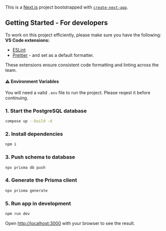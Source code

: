 This is a [Next.js](https://nextjs.org) project bootstrapped with [`create-next-app`](https://nextjs.org/docs/app/api-reference/cli/create-next-app).

## Getting Started - For developers

To work on this project efficiently, please make sure you have the following:
**VS Code extensions:**

- [ESLint](vscode:extension/dbaeumer.vscode-eslint)
- [Prettier](vscode:extension/esbenp.prettier-vscode) - and set as a default formatter.

These extensions ensure consistent code formatting and linting across the team.

#### ⚠️ Environment Variables

You will need a valid `.env` file to run the project.
Please reqest it before continuing.

### 1. Start the PostgreSQL database

```bash
compose up --build -d
```

### 2. Install dependencies

```bash
npm i
```

### 3. Push schema to database

```bash
npx prisma db push
```

### 4. Generate the Prisma client

```bash
npx prisma generate
```

### 5. Run app in development

```bash
npm run dev
```

Open [http://localhost:3000](http://localhost:3000) with your browser to see the result.
